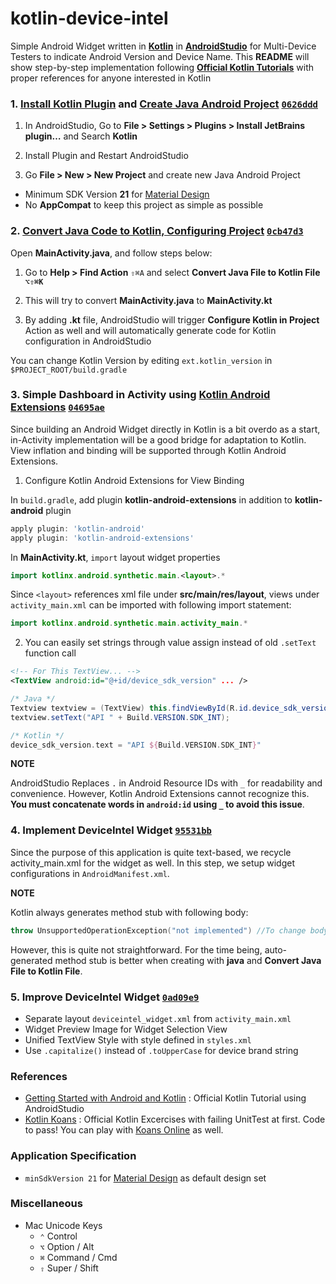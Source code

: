 # kotlin-device-intel

Simple Android Widget written in [**Kotlin**](https://kotlinlang.org/) in [**AndroidStudio**](https://developer.android.com/studio/index.html) for Multi-Device Testers to indicate Android Version and Device Name. This **README** will show step-by-step implementation following [**Official Kotlin Tutorials**](https://kotlinlang.org/docs/tutorials/kotlin-android.html) with proper references for anyone interested in Kotlin


### 1. [Install Kotlin Plugin](https://kotlinlang.org/docs/tutorials/kotlin-android.html#installing-the-kotlin-plugin) and [Create Java Android Project](https://kotlinlang.org/docs/tutorials/kotlin-android.html#creating-a-project) [`0626ddd`](https://github.com/pjhjohn/kotlin-device-intel/commit/0626ddd95c8a4283e01e8f3cdef87cf91f554f63)

1. In AndroidStudio, Go to **File > Settings > Plugins > Install JetBrains plugin…** and Search **Kotlin**

2. Install Plugin and Restart AndroidStudio

3. Go **File > New > New Project** and create new Java Android Project
  - Minimum SDK Version **21** for [Material Design](https://material.io/guidelines/)
  - No **AppCompat** to keep this project as simple as possible


### 2. [Convert Java Code to Kotlin, Configuring Project](https://kotlinlang.org/docs/tutorials/kotlin-android.html#configuring-kotlin-in-the-project) [`0cb47d3`](https://github.com/pjhjohn/kotlin-device-intel/commit/0cb47d3dd22782978093ab8b6cdafcca824a8865)

Open **MainActivity.java**, and follow steps below:

1. Go to **Help > Find Action** `⇧⌘A` and select **Convert Java File to Kotlin File `⌥⇧⌘K`**

2. This will try to convert **MainActivity.java** to **MainActivity.kt**

3. By adding **.kt** file, AndroidStudio will trigger **Configure Kotlin in Project** Action as well and will automatically generate code for Kotlin configuration in AndroidStudio

You can change Kotlin Version by editing `ext.kotlin_version` in `$PROJECT_ROOT/build.gradle`


### 3. Simple Dashboard in Activity using [Kotlin Android Extensions](https://kotlinlang.org/docs/tutorials/android-plugin.html) [`04695ae`](https://github.com/pjhjohn/kotlin-device-intel/commit/04695aedcc5d28c3bc1f30be14fc92324b0b63ef)

Since building an Android Widget directly in Kotlin is a bit overdo as a start, in-Activity implementation will be a good bridge for adaptation to Kotlin. View inflation and binding will be supported through Kotlin Android Extensions.

1. Configure Kotlin Android Extensions for View Binding

  In `build.gradle`, add plugin **kotlin-android-extensions** in addition to **kotlin-android** plugin

  ```groovy
  apply plugin: 'kotlin-android'
  apply plugin: 'kotlin-android-extensions'
  ```

  In **MainActivity.kt**, `import` layout widget properties

  ```kotlin
  import kotlinx.android.synthetic.main.<layout>.*
  ```

  Since `<layout>` references xml file under **src/main/res/layout**, views under `activity_main.xml` can be imported with following import statement:

  ```kotlin
  import kotlinx.android.synthetic.main.activity_main.*
  ```

2. You can easily set strings through value assign instead of old `.setText` function call

  ```xml
  <!-- For This TextView... -->
  <TextView android:id="@+id/device_sdk_version" ... />
  ```

  ```java
  /* Java */
  Textview textview = (TextView) this.findViewById(R.id.device_sdk_version);
  textview.setText("API " + Build.VERSION.SDK_INT);
  ```

  ```kotlin
  /* Kotlin */
  device_sdk_version.text = "API ${Build.VERSION.SDK_INT}"
  ```

**NOTE**

AndroidStudio Replaces `.` in Android Resource IDs with `_` for readability and convenience. However, Kotlin Android Extensions cannot recognize this. **You must concatenate words in `android:id` using `_` to avoid this issue**.


### 4. Implement DeviceIntel Widget [`95531bb`](https://github.com/pjhjohn/kotlin-device-intel/commit/95531bbaae84a17a6592f2e28de5a64cd9df5a32)

Since the purpose of this application is quite text-based, we recycle activity_main.xml for the widget as well. In this step, we setup widget configurations in `AndroidManifest.xml`.

**NOTE**

Kotlin always generates method stub with following body:

```kotlin
throw UnsupportedOperationException("not implemented") //To change body of created functions use File | Settings | File Templates.
```

However, this is quite not straightforward. For the time being, auto-generated method stub is better when creating with **java** and **Convert Java File to Kotlin File**.


### 5. Improve DeviceIntel Widget [`0ad09e9`](https://github.com/pjhjohn/kotlin-device-intel/commit/0ad09e98dc536b29907736df4055013f564ca622)

- Separate layout `deviceintel_widget.xml` from `activity_main.xml`
- Widget Preview Image for Widget Selection View
- Unified TextView Style with style defined in `styles.xml`
- Use `.capitalize()` instead of `.toUpperCase` for device brand string


### References

- [Getting Started with Android and Kotlin](https://kotlinlang.org/docs/tutorials/kotlin-android.html) : Official Kotlin Tutorial using AndroidStudio
- [Kotlin Koans](https://kotlinlang.org/docs/tutorials/koans.html) : Official Kotlin Excercises with failing UnitTest at first. Code to pass! You can play with [Koans Online](http://try.kotlinlang.org/#/Kotlin%20Koans/Introduction/Hello,%20world!/Task.kt) as well.


### Application Specification

- `minSdkVersion 21` for [Material Design](https://material.io/guidelines/) as default design set


### Miscellaneous

- Mac Unicode Keys
  - `⌃` Control
  - `⌥` Option / Alt
  - `⌘` Command / Cmd
  - `⇧` Super / Shift
